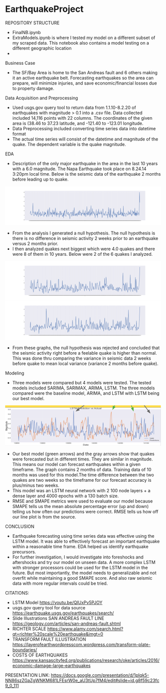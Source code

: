 # EarthquakeProject 

REPOSITORY STRUCTURE
- FinalNB.ipynb
- ExtraModels.ipynb is where I tested my model on a different subset of my scraped data. This notebook also contains a model testing on a different geographic location
- 
 
Business Case
- The SF/Bay Area is home to the San Andreas fault and 6 others making it an active earthquake belt. Forecasting earthquakes so the area can prepare, will minimize injuries, and save economic/financial losses due to property damage. 

Data Acquisition and Preprocessing
- Used usgs.gov query tool to return data from 1.1.10-8.2.20 of earthquakes with magnitude > 0.1 into a .csv file. Data collected included 14,116 points with 22 columns. The coordinates of the given area is (38.46 to 37.23 latitude, and -121.40 to -123.01 longitude.
- Data Preprocessing included converting time series data into datetime format
- The actual time series will consist of the datetime and magnitude of the quake. The dependent variable is the quake magnitude.

EDA
- Description of the only major earthquake in the area in the last 10 years with a 6.0 magnitude.  The Napa Earthquake took place on 8.24.14 3:20pm local time. Below is the seismic data of the earthquake 2 months before leading up to quake.

![](images/Napaquake_copy.png)

- From the analysis I generated a null hypothesis. The null hypothesis is there is no difference in seismic activity 2 weeks prior to an earthquake versus 2 months prior. 
- I then analyzed quakes next biggest which were 4.0 quakes and there were 8 of them in 10 years. Below were 2 of the 6 quakes I analyzed.

![](images/quakeA_copy.png)
![](images/quakeB_copy.png)

- From these graphs, the null hypothesis was rejected and concluded that the seismic activity right before a feelable quake is higher than normal. This was done thru comparing the variance in seismic data 2 weeks before quake to mean local variance (variance 2 months before quake).


Modeling
 - Three models were compared but 4 models were tested. The tested models included SARIMA, SARIMAX, ARIMA, LSTM. The three models compared were the baseline model, ARIMA, and LSTM with LSTM being our best model. 
 
 ![](images/FinalLSTM.png)
- Our best model (green arrows) and the gray arrows show that quakes were forecasted but in different times. They are similar in magnitude. This means our model can forecast earthquakes within a given timeframe. The graph contains 2 months of data. Training data of 10 months was used for this model.The time difference between the two quakes are two weeks so the timeframe for our forecast accuracy is plus/minus two weeks. 
- This model was an LSTM neural network with 2 100 node layers + a dense layer and 4000 epochs with a 130 batch size. 
- RMSE and SMAPE metrics were used to evaluate our model because SMAPE tells us the mean absolute percentage error (up and down) telling us how often our predictions were correct. RMSE tells us how off our line plot is from the source. 

CONCLUSION
- Earthquake forecasting using time series data was effective using the  LSTM model. It was able to effectively forecast an important earthquake within a reasonable time frame. EDA helped us identify earthquake precursors.
- For further investigation, I would investigate into foreshocks and aftershocks and try our model on unseen data. A more complex LSTM with stronger processors could be used for the LSTM model in the future. But most importantly, the model needs to generalizable and not overfit while maintaining a good SMAPE score. And also raw seismic data with more regular intervals could be tried.

CITATIONS:
- LSTM Model https://youtu.be/QIUxPv5PJOY
- usgs.gov query tool for data source https://earthquake.usgs.gov/earthquakes/search/
- Slide Illustrations
 SAN ANDREAS FAULT LINE https://geology.com/articles/san-andreas-fault.shtml
- RICHTER SCALE 
https://www.alamy.com/search.html?qt=richter%20scale%20earthquake&imgt=0
- TRANSFORM FAULT ILLUSTRATION https://layerofearthwordpresscom.wordpress.com/transform-plate-boundaries/
- COSTS OF EARTHQUAKES
https://www.kansascityfed.org/publications/research/oke/articles/2016/economic-damage-large-earthquakes

PRESENTATION LINK:
https://docs.google.com/presentation/d/1pIqk5-NN86szZGaZgWNKM681LFEsrW0e_aU3tUp7fM4/edit#slide=id.g8f59c23fc9_0_111


